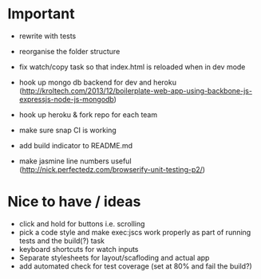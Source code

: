 # Important

- rewrite with tests
- reorganise the folder structure
- fix watch/copy task so that index.html is reloaded when in dev mode
- hook up mongo db backend for dev and heroku (http://kroltech.com/2013/12/boilerplate-web-app-using-backbone-js-expressjs-node-js-mongodb)
- hook up heroku & fork repo for each team
- make sure snap CI is working
- add build indicator to README.md

- make jasmine line numbers useful (http://nick.perfectedz.com/browserify-unit-testing-p2/)


# Nice to have / ideas
- click and hold for buttons i.e. scrolling
- pick a code style and make exec:jscs work properly as part of running tests and the build(?) task
- keyboard shortcuts for watch inputs
- Separate stylesheets for layout/scafloding and actual app
- add automated check for test coverage (set at 80% and fail the build?)
